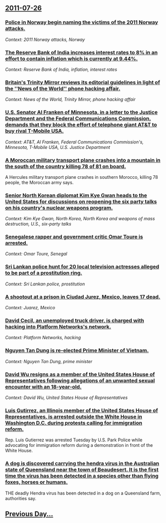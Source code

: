 ## [2011-07-26](/news/2011/07/26/index.md)

### [Police in Norway begin naming the victims of the 2011 Norway attacks. ](/news/2011/07/26/police-in-norway-begin-naming-the-victims-of-the-2011-norway-attacks.md)
_Context: 2011 Norway attacks, Norway_

### [The Reserve Bank of India increases interest rates to 8% in an effort to contain inflation which is currently at 9.44%. ](/news/2011/07/26/the-reserve-bank-of-india-increases-interest-rates-to-8-in-an-effort-to-contain-inflation-which-is-currently-at-9-44.md)
_Context: Reserve Bank of India, inflation, interest rates_

### [Britain's Trinity Mirror reviews its editorial guidelines in light of the ''News of the World'' phone hacking affair. ](/news/2011/07/26/britain-s-trinity-mirror-reviews-its-editorial-guidelines-in-light-of-the-news-of-the-world-phone-hacking-affair.md)
_Context: News of the World, Trinity Mirror, phone hacking affair_

### [U.S. Senator Al Franken of Minnesota, in a letter to the Justice Department and the Federal Communications Commission, demands that they block the effort of telephone giant AT&T to buy rival T-Mobile USA. ](/news/2011/07/26/u-s-senator-al-franken-of-minnesota-in-a-letter-to-the-justice-department-and-the-federal-communications-commission-demands-that-they-blo.md)
_Context: AT&T, Al Franken, Federal Communications Commission's, Minnesota, T-Mobile USA, U.S. Justice Department_

### [A Moroccan military transport plane crashes into a mountain in the south of the country killing 78 of 81 on board. ](/news/2011/07/26/a-moroccan-military-transport-plane-crashes-into-a-mountain-in-the-south-of-the-country-killing-78-of-81-on-board.md)
A Hercules military transport plane crashes in southern Morocco, killing 78 people, the Moroccan army says.

### [Senior North Korean diplomat Kim Kye Gwan heads to the United States for discussions on reopening the six party talks on his country's nuclear weapons program. ](/news/2011/07/26/senior-north-korean-diplomat-kim-kye-gwan-heads-to-the-united-states-for-discussions-on-reopening-the-six-party-talks-on-his-country-s-nucle.md)
_Context: Kim Kye Gwan, North Korea, North Korea and weapons of mass destruction, U.S., six-party talks_

### [Senegalese rapper and government critic Omar Toure is arrested. ](/news/2011/07/26/senegalese-rapper-and-government-critic-omar-toure-is-arrested.md)
_Context: Omar Toure, Senegal_

### [Sri Lankan police hunt for 20 local television actresses alleged to be part of a prostitution ring. ](/news/2011/07/26/sri-lankan-police-hunt-for-20-local-television-actresses-alleged-to-be-part-of-a-prostitution-ring.md)
_Context: Sri Lankan police, prostitution_

### [A shootout at a prison in Ciudad Jurez, Mexico, leaves 17 dead. ](/news/2011/07/26/a-shootout-at-a-prison-in-ciudad-juarez-mexico-leaves-17-dead.md)
_Context: Juarez, Mexico_

### [David Cecil, an unemployed truck driver, is charged with hacking into Platform Networks's network. ](/news/2011/07/26/david-cecil-an-unemployed-truck-driver-is-charged-with-hacking-into-platform-networks-s-network.md)
_Context: Platform Networks, hacking_

### [Nguyen Tan Dung is re-elected Prime Minister of Vietnam. ](/news/2011/07/26/nguyen-tan-dung-is-re-elected-prime-minister-of-vietnam.md)
_Context: Nguyen Tan Dung, prime minister_

### [David Wu resigns as a member of the United States House of Representatives following allegations of an unwanted sexual encounter with an 18-year-old. ](/news/2011/07/26/david-wu-resigns-as-a-member-of-the-united-states-house-of-representatives-following-allegations-of-an-unwanted-sexual-encounter-with-an-18.md)
_Context: David Wu, United States House of Representatives_

### [Luis Gutirrez, an Illinois member of the United States House of Representatives, is arrested outside the White House in Washington D.C. during protests calling for immigration reform. ](/news/2011/07/26/luis-gutierrez-an-illinois-member-of-the-united-states-house-of-representatives-is-arrested-outside-the-white-house-in-washington-d-c-dur.md)
 Rep. Luis Gutierrez was arrested Tuesday by U.S. Park Police while advocating for immigration reform during a demonstration in front of the White House.

### [A dog is discovered carrying the hendra virus in the Australian state of Queensland near the town of Beaudesert. It is the first time the virus has been detected in a species other than flying foxes, horses or humans. ](/news/2011/07/26/a-dog-is-discovered-carrying-the-hendra-virus-in-the-australian-state-of-queensland-near-the-town-of-beaudesert-it-is-the-first-time-the-vi.md)
THE deadly Hendra virus has been detected in a dog on a Queensland farm, authorities say.

## [Previous Day...](/news/2011/07/25/index.md)

